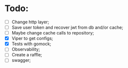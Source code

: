 # Todo:
- [ ] Change http layer;
- [ ] Save user token and recover jwt from db and/or cache;
- [ ] Maybe change cache calls to repository;
- [x] Viper to get configs;
- [x] Tests with gomock;
- [ ] Observability;
- [ ] Create a raffle;
- [ ] swagger;